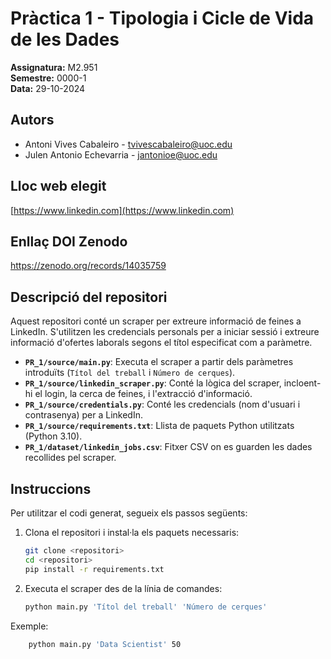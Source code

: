 # Pràctica 1 - Tipologia i Cicle de Vida de les Dades  
**Assignatura:** M2.951  
**Semestre:** 0000-1    
**Data:** 29-10-2024  

## Autors
- Antoni Vives Cabaleiro - tvivescabaleiro@uoc.edu  
- Julen Antonio Echevarria - jantonioe@uoc.edu  

## Lloc web elegit
[https://www.linkedin.com](https://www.linkedin.com)

## Enllaç DOI Zenodo

https://zenodo.org/records/14035759


## Descripció del repositori
Aquest repositori conté un scraper per extreure informació de feines a LinkedIn. S'utilitzen les credencials personals per a iniciar sessió i extreure informació d'ofertes laborals segons el títol especificat com a paràmetre.

- **`PR_1/source/main.py`**: Executa el scraper a partir dels paràmetres introduïts (`Títol del treball` i `Número de cerques`).
- **`PR_1/source/linkedin_scraper.py`**: Conté la lògica del scraper, incloent-hi el login, la cerca de feines, i l'extracció d'informació.
- **`PR_1/source/credentials.py`**: Conté les credencials (nom d'usuari i contrasenya) per a LinkedIn.
- **`PR_1/source/requirements.txt`**: Llista de paquets Python utilitzats (Python 3.10).
- **`PR_1/dataset/linkedin_jobs.csv`**: Fitxer CSV on es guarden les dades recollides pel scraper.

## Instruccions
Per utilitzar el codi generat, segueix els passos següents:

1. Clona el repositori i instal·la els paquets necessaris:
   ```bash
   git clone <repositori>
   cd <repositori>
   pip install -r requirements.txt
   ```
2. Executa el scraper des de la línia de comandes:
   ```bash
   python main.py 'Títol del treball' 'Número de cerques'
   ```
Exemple:

```bash
    python main.py 'Data Scientist' 50
   ```
